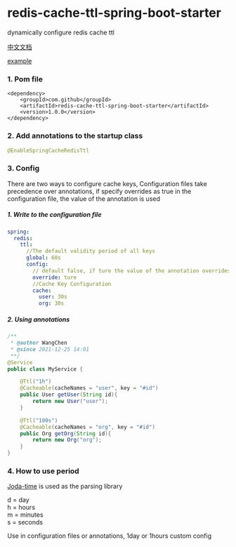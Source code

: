 # redis-cache-ttl-spring-boot-starter

dynamically configure redis cache ttl

[中文文档](https://github.com/GravityMatrix/redis-cache-ttl-spring-boot-starter/blob/main/README-CN.md)

[example](https://github.com/GravityMatrix/redis-cache-ttl-spring-boot-starter/tree/main/redis-cache-ttl-example/src/main/java/com/github/example)

### 1. Pom file
```
<dependency>
    <groupId>com.github</groupId>
    <artifactId>redis-cache-ttl-spring-boot-starter</artifactId>
    <version>1.0.0</version>
</dependency>
```

### 2. Add annotations to the startup class
```java
@EnableSpringCacheRedisTtl
```

### 3. Config
There are two ways to configure cache keys, 
Configuration files take precedence over annotations,
if specify overrides as true in the configuration file, the value of the annotation is used

##### 1. Write to the configuration file

```yaml
spring:
  redis:
    ttl:
      //The default validity period of all keys
      global: 60s
      config:
        // default false, if ture the value of the annotation overrides the current value
        override: ture
        //Cache Key Configuration
        cache:
          user: 30s
          org: 30s

```

##### 2. Using annotations

```java
/**
 * @author WangChen
 * @since 2021-12-25 14:01
 **/
@Service
public class MyService {

    @Ttl("1h")
    @Cacheable(cacheNames = "user", key = "#id")
    public User getUser(String id){
        return new User("user");
    }

    @Ttl("100s")
    @Cacheable(cacheNames = "org", key = "#id")
    public Org getOrg(String id){
        return new Org("org");
    }
}
```

### 4. How to use period
[Joda-time](https://github.com/JodaOrg/joda-time) is used as the parsing library

d = day  
h = hours  
m = minutes  
s = seconds  

Use in configuration files or annotations, 1day or 1hours custom config


